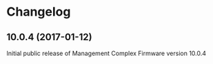 # Changelog

## 10.0.4 (2017-01-12)

Initial public release of Management Complex Firmware version 10.0.4